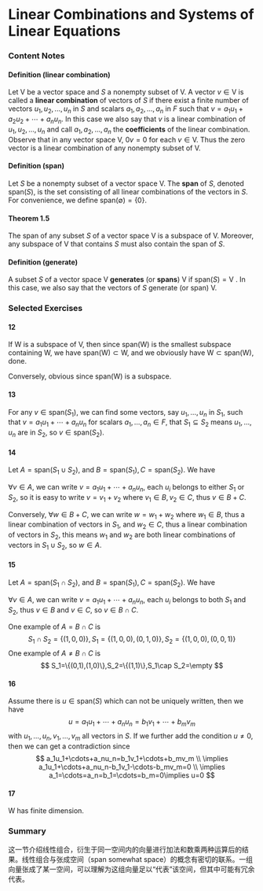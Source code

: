 # Linear Combinations and Systems of Linear Equations

### Content Notes

#### Definition (linear combination)

Let $\mathsf{V}$ be a vector space and $S$ a nonempty subset of $\mathsf{V}$. A vector $v\in\mathsf{V}$ is called a **linear combination** of vectors of $S$ if there exist a finite number of vectors $u_1, u_2, . . . , u_n$ in $S$ and scalars $a_1, a_2, . . . , a_n$ in $F$ such that $v = a_1u_1 + a_2u_2 + \cdots + a_nu_n$. In this case we also say that $v$ is a linear combination of $u_1, u_2, . . . , u_n$ and call $a_1, a_2, . . . , a_n$ the **coefficients** of the linear combination.
Observe that in any vector space $\mathsf{V}$, $0v = 0$ for each $v \in\mathsf{V}$. Thus the zero vector is a linear combination of any nonempty subset of $\mathsf{V}$.

#### Definition (span)

Let $S$ be a nonempty subset of a vector space $\mathsf{V}$. The **span** of $S$, denoted span($S$), is the set consisting of all linear combinations of the vectors in $S$. For convenience, we define span$(\emptyset) = \{0\}$.

#### Theorem 1.5

The span of any subset $S$ of a vector space $\mathsf{V}$ is a subspace of $\mathsf{V}$. Moreover, any subspace of $\mathsf{V}$ that contains $S$ must also contain the span of $S$.

#### Definition (generate)

A subset $S$ of a vector space $\mathsf{V}$ **generates** (or **spans**) $\mathsf{V}$ if span$(S)=\mathsf{V}$ . In this case, we also say that the vectors of $S$ generate (or span) $\mathsf{V}$.

### Selected Exercises

#### 12

If $\mathsf{W}$ is a subspace of $\mathsf{V}$, then since $\text{span}(\mathsf{W})$ is the smallest subspace containing $\mathsf{W}$,  we have $\text{span}(\mathsf{W})\subset\mathsf{W}$, and we obviously have $\mathsf{W}\subset\text{span}(\mathsf{W})$, done.

Conversely, obvious since $\text{span}(\mathsf{W})$ is a subspace.

#### 13

For any $v\in\text{span}(S_1)$, we can find some vectors, say $u_1,\dots,u_n$ in $S_1$, such that $v=a_1u_1+\cdots+a_nu_n$ for scalars $a_1,\dots,a_n\in F$, that $S_1\subseteq S_2$ means $u_1,\dots,u_n$ are in $S_2$, so $v\in\text{span}(S_2)$.

#### 14

Let $A=\text{span}(S_1\cup S_2)$, and $B=\text{span}(S_1),C=\text{span}(S_2)$. We have

$\forall v\in A$, we can write $v=a_1u_1+\cdots+a_nu_n$, each $u_i$ belongs to either $S_1$ or $S_2$, so it is easy to write $v=v_1+v_2$ where $v_1\in B,v_2\in C$, thus $v\in B+C$.

Conversely, $\forall w\in B+C$, we can write $w=w_1+w_2$ where $w_1\in B$, thus a linear combination of vectors in $S_1$, and $w_2\in C$, thus a linear combination of vectors in $S_2$, this means $w_1$ and $w_2$ are both linear combinations of vectors in $S_1\cup S_2$, so $w\in A$.

#### 15

Let $A=\text{span}(S_1\cap S_2)$, and $B=\text{span}(S_1),C=\text{span}(S_2)$. We have

$\forall v\in A$, we can write $v=a_1u_1+\cdots+a_nu_n$, each $u_i$ belongs to both $S_1$ and $S_2$, thus $v\in B$ and $v\in C$, so $v\in B\cap C$.

One example of $A=B\cap C$ is
$$
S_1\cap S_2=\{(1,0,0)\},S_1=\{(1,0,0),(0,1,0)\},S_2=\{(1,0,0),(0,0,1)\}
$$
One example of $A\neq B\cap C$ is
$$
S_1=\{(0,1),(1,0)\},S_2=\{(1,1)\},S_1\cap S_2=\empty
$$

#### 16

Assume there is $u\in\text{span}(S)$ which can not be uniquely written, then we have
$$
u=a_1u_1+\cdots+a_nu_n=b_1v_1+\cdots+b_mv_m
$$
with $u_1,\dots,u_n,v_1,\dots,v_m$ all vectors in $S$. If we further add the condition $u\ne0$, then we can get a contradiction since
$$
a_1u_1+\cdots+a_nu_n=b_1v_1+\cdots+b_mv_m
\\
\implies a_1u_1+\cdots+a_nu_n-b_1v_1-\cdots-b_mv_m=0
\\
\implies a_1=\cdots=a_n=b_1=\cdots=b_m=0\implies u=0
$$

#### 17

$\mathsf{W}$ has finite dimension.

### Summary

这一节介绍线性组合，衍生于同一空间内的向量进行加法和数乘两种运算后的结果。线性组合与张成空间（span somewhat space）的概念有密切的联系。一组向量张成了某一空间，可以理解为这组向量足以“代表”该空间，但其中可能有冗余代表。